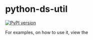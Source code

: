 # python-ds-util

[![PyPI version](https://badge.fury.io/py/dsutil.png)](https://badge.fury.io/py/dsutil)

For examples, on how to use it, view the 